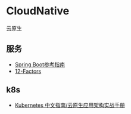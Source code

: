 # CloudNative
云原生

## 服务
* [Spring Boot参考指南](https://books.didispace.com/spring-boot-reference/)
* [12-Factors](https://12factor.net/zh_cn/)


## k8s
* [Kubernetes 中文指南/云原生应用架构实战手册](https://jimmysong.io/kubernetes-handbook/)
